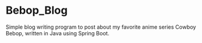 # Bebop_Blog
Simple blog writing program to post about my favorite anime series Cowboy Bebop, written in Java using Spring Boot.

